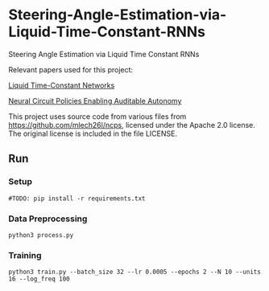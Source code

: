 # Steering-Angle-Estimation-via-Liquid-Time-Constant-RNNs
Steering Angle Estimation via Liquid Time Constant RNNs

Relevant papers used for this project:

[Liquid Time-Constant Networks](https://arxiv.org/pdf/2006.04439.pdf)

[Neural Circuit Policies Enabling Auditable Autonomy](https://publik.tuwien.ac.at/files/publik_292280.pdf)

This project uses source code from various files from https://github.com/mlech26l/ncps, licensed under the Apache 2.0 license. The original license is included in the file LICENSE.


## Run
### Setup
`#TODO: pip install -r requirements.txt`
### Data Preprocessing
`python3 process.py`
### Training
`python3 train.py --batch_size 32 --lr 0.0005 --epochs 2 --N 10 --units 16 --log_freq 100`
